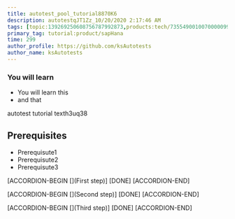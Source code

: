 ```yaml
---
title: autotest_pool_tutorial8870K6
description: autotestqJT1Zz_10/20/2020 2:17:46 AM
tags: [topic:139269250608756787992873,products:tech/73554900100700000996,tutorial:experience/advanced]
primary_tag: tutorial:product/sapHana
time: 299
author_profile: https://github.com/ksAutotests
author_name: ksAutotests
---
```

### You will learn
- You will learn this
- and that

autotest tutorial texth3uq38

## Prerequisites
- Prerequisute1
- Prerequisute2
- Prerequisute3

[ACCORDION-BEGIN [](First step)]
[DONE]
[ACCORDION-END]

[ACCORDION-BEGIN [](Second step)]
[DONE]
[ACCORDION-END]

[ACCORDION-BEGIN [](Third step)]
[DONE]
[ACCORDION-END]

